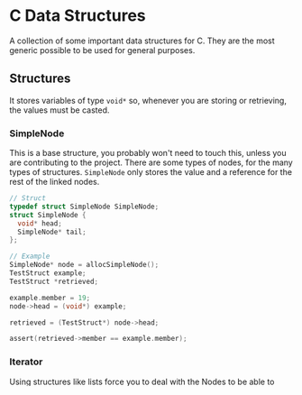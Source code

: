 # C Data Structures

A collection of some important data structures for C. They are the most generic possible to be used for general purposes.

## Structures

It stores variables of type `void*` so, whenever you are storing or retrieving, the values must be casted.

### SimpleNode

This is a base structure, you probably won't need to touch this, unless you are contributing to the project. 
There are some types of nodes, for the many types of structures. 
`SimpleNode` only stores the value and a reference for the rest of the linked nodes.

```c
// Struct
typedef struct SimpleNode SimpleNode;
struct SimpleNode {
  void* head;
  SimpleNode* tail;
};

// Example
SimpleNode* node = allocSimpleNode();
TestStruct example;
TestStruct *retrieved;

example.member = 19;
node->head = (void*) example;

retrieved = (TestStruct*) node->head;

assert(retrieved->member == example.member);
```

### Iterator

Using structures like lists force you to deal with the Nodes to be able to iterate over the data. 
To avoid that, the `Iterator` interface is provided to simplify things.

```c
// Struct
typedef enum {SIMPLE_NODE} NodeType;
typedef struct {
  NodeType type;
  union {
    SimpleNode* simpleCurrent;
  };
} Iterator;

// Example
SimpleNode node1, node2;
Iterator* iter;
TestStruct test1, test2, *retrieved1, *retrieved2;

test1.member = 1;
test2.member = 2;
node1.head = (void*) &test1;
node1.tail = &node2;
node2.head = (void*) &test2;

iter = allocIterator(&node1, SIMPLE_NODE);
retrieved1 = (TestStruct*) iterGetNext(iter);
retrieved2 = (TestStruct*) iterGetNext(iter);

assert(retrieved1->member == test1.member);
assert(retrieved2->member == test2.member);
```

An important detail: when the `Iterator` reaches the end, will return `NULL` and the memory allocated will be freed, leaving you with just a pointer and a segfault error if try to access the iterator again.

`Iterator` here is defined as a union, which may look like a bit of memory waste on a first glance but, there's a reason. Since there are more than one type of Node and Iterator only stores one reference, the additional memonry needed even if you are using `SimpleNode` is worth for the access transparent interface that is provided.

### Linked lists

A simple linked list, stores just a reference for the begin of the list, for iteration purposes, the end, for insertion purposes and the number of elements for size control.

```c
// Struct
typedef struct {
  SimpleNode* first;
  SimpleNode* last;
  int size;
} LinkedList;

// Example
LinkedList* list = allocLinkedList();
TestStruct example;
TestStruct *retrieved;

example.member = 42;
linkedListAppend(list, (void*) &example);

retrieved = list->first->head;

assert(retrieved->member == example.member);
```

### Stack

Stack is your well-known data structure, so I'm not entering in the details.

```c
// Struct
typedef struct {
  SimpleNode* top;
  int size;
} Stack;

// Example
Stack* stack = allocStack();
TestStruct expected1, expected2, *retrieved1, *retrieved2, *retrieved3;

expected1.member = 1;
expected2.member = 2;

stackPush(stack, (void*) &expected1);
stackPush(stack, (void*) &expected2);

retrieved1 = (TestStruct*) stackPop(stack);
retrieved2 = (TestStruct*) stackPop(stack);
retrieved3 = (TestStruct*) stackPop(stack);

assert(retrieved1->member == expected2.member);
assert(retrieved2->member == expected1.member);
assert(retrieved3 == NULL);
```

### Queue

Queues follow the FIFO principle, where the first to be appended to the queue will be the first to get out. 
The implementation is quite similar to the linked list, with a reference to the first and the last element, with a counting for the size. The only things that changes are the operations.

```c
// Struct
typedef struct {
  SimpleNode* first;
  SimpleNode* last;
  int size;
} Queue;

// Example
Queue* queue = allocQueue();
TestStruct expected1, expected2, expected3, *retrieved1, *retrieved2, *retrieved3;

expected1.member = 2;
expected2.member = 4;
expected3.member = 6;

queueAppend(queue, (void*) &expected1);
queueAppend(queue, (void*) &expected2);
retrieved1 = (TestStruct*) queueNext(queue);
retrieved2 = (TestStruct*) queueNext(queue);
queueAppend(queue, (void*) &expected3);
retrieved3 = (TestStruct*) queueNext(queue);

assert(retrieved1->member == expected1.member);
assert(retrieved2->member == expected2.member);
assert(retrieved3->member == expected3.member);
```
